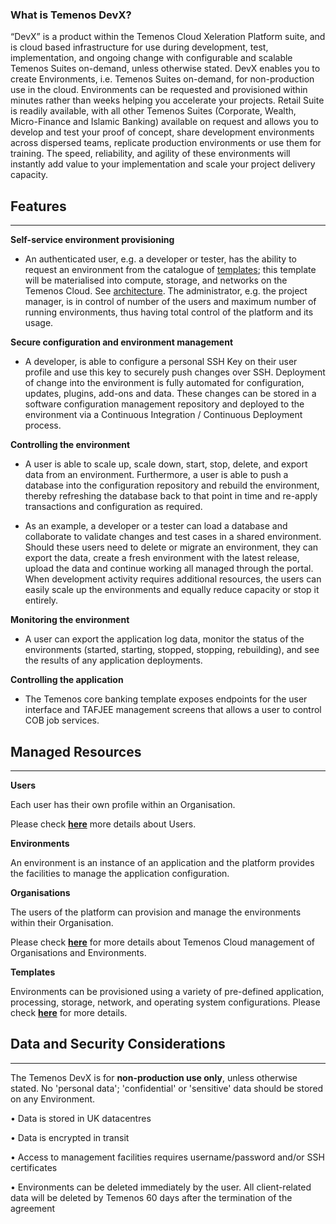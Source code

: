 ### What is Temenos DevX?

“DevX” is a product within the Temenos Cloud Xeleration Platform suite, and is cloud based infrastructure for use during development, test, implementation, and ongoing change with configurable and scalable Temenos Suites on-demand, unless otherwise stated. DevX enables you to create Environments, i.e. Temenos Suites on-demand, for non-production use in the cloud. Environments can be requested and provisioned within minutes rather than weeks helping you accelerate your projects. Retail Suite is readily available, with all other Temenos Suites (Corporate, Wealth, Micro-Finance and Islamic Banking) available on request and allows you to develop and test your proof of concept, share development environments across dispersed teams, replicate production environments or use them for training. The speed, reliability, and agility of these environments will instantly add value to your implementation and scale your project delivery capacity.


## **Features**

----------

**Self-service environment provisioning**

- An authenticated user, e.g. a developer or tester, has the ability to request an environment from the catalogue of [templates](./temenos-cloud-templates.md); this template will be materialised into compute, storage, and networks on the Temenos Cloud. See [architecture](./architecture.md). The  administrator, e.g. the project manager, is in  control of number of the users and maximum number of running environments, thus having total control of the platform and its usage.

**Secure configuration and environment management**

- A developer, is able to configure a personal SSH Key on their user profile and use this key to securely push changes over SSH.  Deployment of change into the environment is fully automated for configuration, updates, plugins, add-ons and data.  These changes can be stored in a software configuration management repository and deployed to the environment via a Continuous Integration / Continuous Deployment process.

**Controlling the environment**

- A user is able to scale up, scale down, start, stop, delete, and export data from an environment.  Furthermore, a user is able to push a database into the configuration repository and rebuild the environment, thereby refreshing the database back to that point in time and re-apply transactions and configuration as required. 

- As an example, a developer or a tester can load a database and collaborate to validate changes and test cases in a shared environment. Should these users need to delete or migrate an environment, they can export the data, create a fresh environment with the latest release, upload the data and continue working all managed through the portal.  When development activity requires additional resources, the users can easily scale up the environments and equally reduce capacity or stop it entirely.

**Monitoring the environment**

- A user can export the application log data, monitor the status of the environments (started, starting, stopped, stopping, rebuilding), and see the results of any application deployments.


**Controlling the application**

- The Temenos core banking template exposes endpoints for the user interface and TAFJEE management screens that allows a user to control COB job services.


## Managed Resources

----------

**Users**

Each user has their own profile within an Organisation.

Please check [**here**](./users.md) more details about Users.

**Environments**

An environment is an instance of an application and the platform provides the facilities to manage the application configuration.

**Organisations**

The users of the platform can provision and manage the environments within their Organisation.

Please check [**here**](./techguides/environment-creation-in-paas.md) for more details about Temenos Cloud management of Organisations and Environments.

**Templates**

Environments can be provisioned using a variety of pre-defined application, processing, storage, network, and operating system configurations. Please check [**here**](./temenos-cloud-templates.md) for more details. 


## **Data and Security Considerations**

----------

The Temenos DevX  is for **non-production use only**, unless otherwise stated.  No 'personal data'; 'confidential' or 'sensitive' data should be stored on any Environment.

•   Data is stored in UK datacentres

•   Data is encrypted in transit

•   Access to management facilities requires username/password and/or SSH certificates

•   Environments can be deleted immediately by the user. All client-related data will be deleted by Temenos 60 days 
after the termination of the agreement











